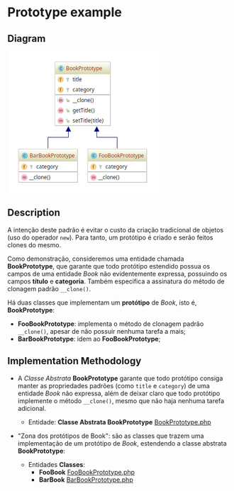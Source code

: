 # Prototype example

## Diagram

![Image of Prototype](../../../images/prototype.png)

## Description

A intenção deste padrão é evitar o custo da criação tradicional de objetos (uso do operador `new`). Para tanto,
um protótipo é criado e serão feitos clones do mesmo.

Como demonstração, consideremos uma entidade chamada **BookPrototype**, que garante que todo protótipo
estendido possua os campos de uma entidade *Book* não evidentemente expressa, possuindo os 
campos **título** e **categoria**. Também especifica a assinatura do método de clonagem padrão `__clone()`.

Há duas classes que implementam um **protótipo** de *Book*, isto é, **BookPrototype**: 

- **FooBookPrototype**: implementa o método de clonagem padrão `__clone()`, apesar de não possuir nenhuma tarefa a mais;
- **BarBookPrototype**: idem ao **FooBookPrototype**;

## Implementation Methodology

* A *Classe Abstrata* **BookPrototype** garante que todo protótipo consiga manter as propriedades padrões 
(como `title` e `category`) de uma entidade *Book* não expressa, além de deixar claro que todo protótipo
implemente o método `__clone()`, mesmo que não haja nenhuma tarefa adicional.

  - Entidade: **Classe Abstrata BookPrototype** [BookPrototype.php](BookPrototype.php)

* "Zona dos protótipos de Book": são as classes que trazem uma implementação de um protótipo de *Book*, estendendo
a classe abstrata **BookPrototype**:

  * Entidades **Classes**:
      * **FooBook** [FooBookPrototype.php](FooBookPrototype.php)
      * **BarBook** [BarBookPrototype.php](BarBookPrototype.php)